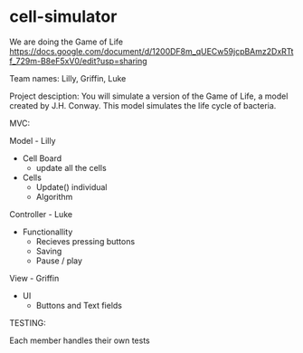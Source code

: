 # cell-simulator
We are doing the Game of Life
https://docs.google.com/document/d/1200DF8m_qUECw59jcpBAmz2DxRTtf_729m-B8eF5xV0/edit?usp=sharing


Team names: Lilly, Griffin, Luke

Project desciption: You will simulate a version of the Game of Life, a model created by J.H. Conway.  This model simulates the life cycle of bacteria.  

MVC:

Model - Lilly
  - Cell Board
    - update all the cells
  - Cells
    - Update() individual
    - Algorithm
  
Controller - Luke
  - Functionallity
    - Recieves pressing buttons
    - Saving
    - Pause / play
  
View - Griffin
  - UI
    - Buttons and Text fields

TESTING:

Each member handles their own tests
